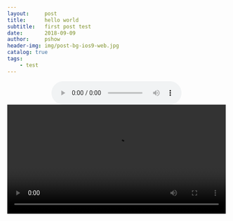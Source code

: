 ```yaml
---
layout:     post
title:      hello world
subtitle:   first post test
date:       2018-09-09
author:     pshow
header-img: img/post-bg-ios9-web.jpg
catalog: true
tags:
    - test
---
```

<center><audio src="https://sjtueducn-my.sharepoint.com/personal/shenhuipeng_sjtu_edu_cn/_layouts/15/guestaccess.aspx?docid=14e35483d0d6e43cab01524feaebe3d0a&authkey=AWXUHKjhCiZfPQx1iCh5EB4" type="audio/mp3" controls="controls">
Your browser does not support the audio tag.
</audio></center>

<video width="100%"   controls>

<source src="https://onedrive.live.com/download?cid=707071D089B55657&resid=707071D089B55657%2111651&authkey=ABiyeSfSFzb0NWo" type="video/mp4">

Your browser does not support the video tag.

</video>
